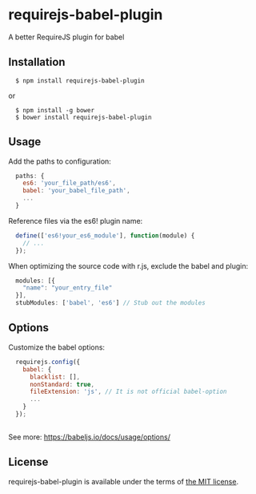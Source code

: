 # requirejs-babel-plugin
A better RequireJS plugin for babel

Installation
---

```
  $ npm install requirejs-babel-plugin
```
or

```
  $ npm install -g bower
  $ bower install requirejs-babel-plugin
```

Usage
---

Add the paths to configuration:

```javascript
  paths: {
    es6: 'your_file_path/es6',
    babel: 'your_babel_file_path',
    ...
  }
```

Reference files via the es6! plugin name:
```javascript
  define(['es6!your_es6_module'], function(module) {
    // ...
  });
```

When optimizing the source code with r.js, exclude the babel and plugin:
```javascript
  modules: [{
    "name": "your_entry_file"
  }],
  stubModules: ['babel', 'es6'] // Stub out the modules
```

Options
---

Customize the babel options:

```javascript
  requirejs.config({
    babel: {
      blacklist: [],
      nonStandard: true,
      fileExtension: 'js', // It is not official babel-option
      ...
    }
  });
  
```
See more: https://babeljs.io/docs/usage/options/

License
---

requirejs-babel-plugin is available under the terms of [the MIT license](LICENSE).



